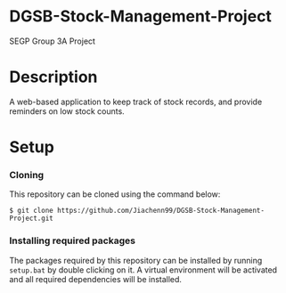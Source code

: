 # DGSB-Stock-Management-Project
SEGP Group 3A Project

# Description
A web-based application to keep track of stock records, and provide reminders on low stock counts.

# Setup
### Cloning
This repository can be cloned using the command below:
```
$ git clone https://github.com/Jiachenn99/DGSB-Stock-Management-Project.git
```

### Installing required packages
The packages required by this repository can be installed by running `setup.bat` by double clicking on it.
A virtual environment will be activated and all required dependencies will be installed.
